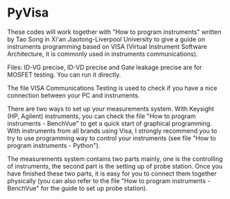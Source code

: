 # PyVisa
These codes will work together with "How to program instruments" written by Tao Song in Xi'an Jiaotong-Liverpool University to give a guide on instruments programming based on VISA (Virtual Instrument Software Architecture, it is commonly used in instruments communications).

Files: ID-VG precise, ID-VD precise and Gate leakage precise are for MOSFET testing. You can run it directly.

The file VISA Communications Testing is used to check if you have a nice connection between your PC and instruments. 

There are two ways to set up your measurements system. With Keysight (HP, Agilent) instruments, you can check the file "How to program instruments - BenchVue" to get a quick start of graphical programming. With instruments from all brands using Visa, I strongly recommend you to try to use programming way to control your instruments (see file "How to program instruments - Python"). 

The measurements system contains two parts mainly, one is the controlling of instruments, the second part is the setting up of probe station. Once you have finished these two parts, it is easy for you to connect them together physically (you can also refer to the file "How to program instruments - BenchVue" for the guide to set up probe station).
